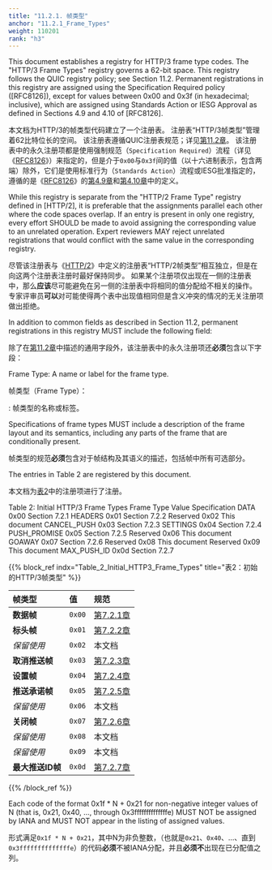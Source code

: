 ```yaml
---
title: "11.2.1. 帧类型"
anchor: "11.2.1_Frame_Types"
weight: 110201
rank: "h3"
---
```


This document establishes a registry for HTTP/3 frame type codes. The "HTTP/3 Frame Types" registry governs a 62-bit space. This registry follows the QUIC registry policy; see Section 11.2. Permanent registrations in this registry are assigned using the Specification Required policy ([RFC8126]), except for values between 0x00 and 0x3f (in hexadecimal; inclusive), which are assigned using Standards Action or IESG Approval as defined in Sections 4.9 and 4.10 of [RFC8126].

本文档为HTTP/3的帧类型代码建立了一个注册表。
注册表“HTTP/3帧类型”管理着62比特位长的空间。
该注册表遵循QUIC注册表规范；详见[第11.2章]()。
该注册表中的永久注册项都是使用强制规范（`Specification Required`）流程（详见《[RFC8126]()》）来指定的，但是介于`0x00`与`0x3f`间的值（以十六进制表示，包含两端）除外，它们是使用标准行为（`Standards Action`）流程或IESG批准指定的，遵循的是《[RFC8126]()》的[第4.9章]()和[第4.10章]()中的定义。

While this registry is separate from the "HTTP/2 Frame Type" registry defined in [HTTP/2], it is preferable that the assignments parallel each other where the code spaces overlap. If an entry is present in only one registry, every effort SHOULD be made to avoid assigning the corresponding value to an unrelated operation. Expert reviewers MAY reject unrelated registrations that would conflict with the same value in the corresponding registry.

尽管该注册表与《[HTTP/2]()》中定义的注册表“HTTP/2帧类型”相互独立，但是在向这两个注册表注册时最好保持同步。
如果某个注册项仅出现在一侧的注册表中，那么**应该**尽可能避免在另一侧的注册表中将相同的值分配给不相关的操作。
专家评审员**可以**对可能使得两个表中出现值相同但是含义冲突的情况的无关注册项做出拒绝。

In addition to common fields as described in Section 11.2, permanent registrations in this registry MUST include the following field:

除了在[第11.2章]()中描述的通用字段外，该注册表中的永久注册项还**必须**包含以下字段：

Frame Type:
A name or label for the frame type.

帧类型（Frame Type）：

:   帧类型的名称或标签。

Specifications of frame types MUST include a description of the frame layout and its semantics, including any parts of the frame that are conditionally present.

帧类型的规范**必须**包含对于帧结构及其语义的描述，包括帧中所有可选部分。

The entries in Table 2 are registered by this document.

本文档为[表2]()中的注册项进行了注册。

Table 2: Initial HTTP/3 Frame Types
Frame Type	Value	Specification
DATA	0x00	Section 7.2.1
HEADERS	0x01	Section 7.2.2
Reserved	0x02	This document
CANCEL_PUSH	0x03	Section 7.2.3
SETTINGS	0x04	Section 7.2.4
PUSH_PROMISE	0x05	Section 7.2.5
Reserved	0x06	This document
GOAWAY	0x07	Section 7.2.6
Reserved	0x08	This document
Reserved	0x09	This document
MAX_PUSH_ID	0x0d	Section 7.2.7

{{% block_ref
indx="Table_2_Initial_HTTP3_Frame_Types"
title="表2：初始的HTTP/3帧类型" %}}

| 帧类型         | 值      | 规范          |
|:------------|:-------|:------------|
| **数据帧**     | `0x00` | [第7.2.1章]() |
| **标头帧**     | `0x01` | [第7.2.2章]() |
| *保留使用*      | `0x02` | 本文档         |
| **取消推送帧**   | `0x03` | [第7.2.3章]() |
| **设置帧**     | `0x04` | [第7.2.4章]() |
| **推送承诺帧**   | `0x05` | [第7.2.5章]() |
| *保留使用*      | `0x06` | 本文档         |
| **关闭帧**     | `0x07` | [第7.2.6章]() |
| *保留使用*      | `0x08` | 本文档         |
| *保留使用*      | `0x09` | 本文档         |
| **最大推送ID帧** | `0x0d` | [第7.2.7章]() |

{{% /block_ref %}}

Each code of the format 0x1f * N + 0x21 for non-negative integer values of N (that is, 0x21, 0x40, ..., through 0x3ffffffffffffffe) MUST NOT be assigned by IANA and MUST NOT appear in the listing of assigned values.

形式满足`0x1f * N + 0x21`，其中N为非负整数，（也就是`0x21`、`0x40`、...、直到`0x3ffffffffffffffe`）的代码**必须**不被IANA分配，并且**必须不**出现在已分配值之列。
